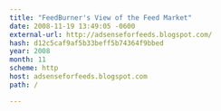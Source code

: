 ```yaml
---
title: "FeedBurner's View of the Feed Market"
date: 2008-11-19 13:49:05 -0600
external-url: http://adsenseforfeeds.blogspot.com/
hash: d12c5caf9af5b33beff5b74364f9bbed
year: 2008
month: 11
scheme: http
host: adsenseforfeeds.blogspot.com
path: /

---
```



